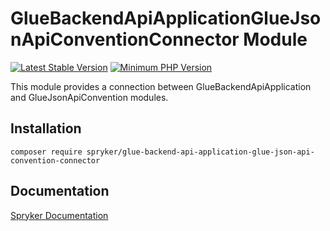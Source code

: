 # GlueBackendApiApplicationGlueJsonApiConventionConnector Module
[![Latest Stable Version](https://poser.pugx.org/spryker/glue-backend-api-application-glue-json-api-convention-connector/v/stable.svg)](https://packagist.org/packages/spryker/glue-backend-api-application-glue-json-api-convention-connector)
[![Minimum PHP Version](https://img.shields.io/badge/php-%3E%3D%208.2-8892BF.svg)](https://php.net/)

This module provides a connection between GlueBackendApiApplication and GlueJsonApiConvention modules.

## Installation

```
composer require spryker/glue-backend-api-application-glue-json-api-convention-connector
```

## Documentation

[Spryker Documentation](https://docs.spryker.com)
